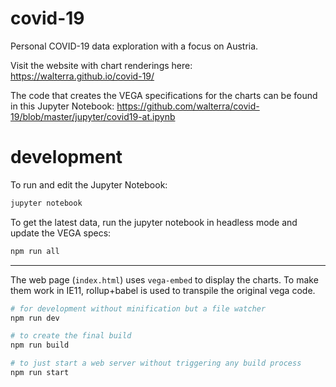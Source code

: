 # covid-19
Personal COVID-19 data exploration with a focus on Austria.

Visit the website with chart renderings here: https://walterra.github.io/covid-19/

The code that creates the VEGA specifications for the charts can be found in this Jupyter Notebook: https://github.com/walterra/covid-19/blob/master/jupyter/covid19-at.ipynb

# development

To run and edit the Jupyter Notebook:

```bash
jupyter notebook
```

To get the latest data, run the jupyter notebook in headless mode and update the VEGA specs:

```bash
npm run all
```

----

The web page (`index.html`) uses `vega-embed` to display the charts. To make them work in IE11, rollup+babel is used to transpile the original vega code.

```bash
# for development without minification but a file watcher
npm run dev

# to create the final build
npm run build

# to just start a web server without triggering any build process
npm run start
```
